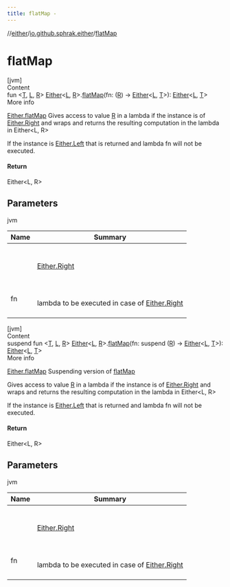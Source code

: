 ```yaml
---
title: flatMap -
---
```

//[either](../index.md)/[io.github.sphrak.either](index.md)/[flatMap](flat-map.md)



# flatMap  
[jvm]  
Content  
fun <[T](flat-map.md), [L](flat-map.md), [R](flat-map.md)> [Either](-either/index.md)<[L](flat-map.md), [R](flat-map.md)>.[flatMap](flat-map.md)(fn: ([R](flat-map.md)) -> [Either](-either/index.md)<[L](flat-map.md), [T](flat-map.md)>): [Either](-either/index.md)<[L](flat-map.md), [T](flat-map.md)>  
More info  


[Either.flatMap](flat-map.md) Gives access to value [R](flat-map.md) in a lambda if the instance is of [Either.Right](-either/-right/index.md) and wraps and returns the resulting computation in the lambda in Either<L, R>



If the instance is [Either.Left](-either/-left/index.md) that is returned and lambda fn will not be executed.



#### Return  


Either<L, R>



## Parameters  
  
jvm  
  
|  Name|  Summary| 
|---|---|
| <a name="io.github.sphrak.either//flatMap/io.github.sphrak.either.Either[TypeParam(bounds=[kotlin.Any?]),TypeParam(bounds=[kotlin.Any?])]#kotlin.Function1[TypeParam(bounds=[kotlin.Any?]),io.github.sphrak.either.Either[TypeParam(bounds=[kotlin.Any?]),TypeParam(bounds=[kotlin.Any?])]]/PointingToDeclaration/"></a><receiver>| <a name="io.github.sphrak.either//flatMap/io.github.sphrak.either.Either[TypeParam(bounds=[kotlin.Any?]),TypeParam(bounds=[kotlin.Any?])]#kotlin.Function1[TypeParam(bounds=[kotlin.Any?]),io.github.sphrak.either.Either[TypeParam(bounds=[kotlin.Any?]),TypeParam(bounds=[kotlin.Any?])]]/PointingToDeclaration/"></a><br><br>[Either.Right](-either/-right/index.md)<br><br>
| <a name="io.github.sphrak.either//flatMap/io.github.sphrak.either.Either[TypeParam(bounds=[kotlin.Any?]),TypeParam(bounds=[kotlin.Any?])]#kotlin.Function1[TypeParam(bounds=[kotlin.Any?]),io.github.sphrak.either.Either[TypeParam(bounds=[kotlin.Any?]),TypeParam(bounds=[kotlin.Any?])]]/PointingToDeclaration/"></a>fn| <a name="io.github.sphrak.either//flatMap/io.github.sphrak.either.Either[TypeParam(bounds=[kotlin.Any?]),TypeParam(bounds=[kotlin.Any?])]#kotlin.Function1[TypeParam(bounds=[kotlin.Any?]),io.github.sphrak.either.Either[TypeParam(bounds=[kotlin.Any?]),TypeParam(bounds=[kotlin.Any?])]]/PointingToDeclaration/"></a><br><br>lambda to be executed in case of [Either.Right<R>](-either/index.md)<br><br>
  
  


[jvm]  
Content  
suspend fun <[T](flat-map.md), [L](flat-map.md), [R](flat-map.md)> [Either](-either/index.md)<[L](flat-map.md), [R](flat-map.md)>.[flatMap](flat-map.md)(fn: suspend ([R](flat-map.md)) -> [Either](-either/index.md)<[L](flat-map.md), [T](flat-map.md)>): [Either](-either/index.md)<[L](flat-map.md), [T](flat-map.md)>  
More info  


[Either.flatMap](flat-map.md) Suspending version of [flatMap](flat-map.md)



Gives access to value [R](flat-map.md) in a lambda if the instance is of [Either.Right](-either/-right/index.md) and wraps and returns the resulting computation in the lambda in Either<L, R>



If the instance is [Either.Left](-either/-left/index.md) that is returned and lambda fn will not be executed.



#### Return  


Either<L, R>



## Parameters  
  
jvm  
  
|  Name|  Summary| 
|---|---|
| <a name="io.github.sphrak.either//flatMap/io.github.sphrak.either.Either[TypeParam(bounds=[kotlin.Any?]),TypeParam(bounds=[kotlin.Any?])]#kotlin.coroutines.SuspendFunction1[TypeParam(bounds=[kotlin.Any?]),io.github.sphrak.either.Either[TypeParam(bounds=[kotlin.Any?]),TypeParam(bounds=[kotlin.Any?])]]/PointingToDeclaration/"></a><receiver>| <a name="io.github.sphrak.either//flatMap/io.github.sphrak.either.Either[TypeParam(bounds=[kotlin.Any?]),TypeParam(bounds=[kotlin.Any?])]#kotlin.coroutines.SuspendFunction1[TypeParam(bounds=[kotlin.Any?]),io.github.sphrak.either.Either[TypeParam(bounds=[kotlin.Any?]),TypeParam(bounds=[kotlin.Any?])]]/PointingToDeclaration/"></a><br><br>[Either.Right](-either/-right/index.md)<br><br>
| <a name="io.github.sphrak.either//flatMap/io.github.sphrak.either.Either[TypeParam(bounds=[kotlin.Any?]),TypeParam(bounds=[kotlin.Any?])]#kotlin.coroutines.SuspendFunction1[TypeParam(bounds=[kotlin.Any?]),io.github.sphrak.either.Either[TypeParam(bounds=[kotlin.Any?]),TypeParam(bounds=[kotlin.Any?])]]/PointingToDeclaration/"></a>fn| <a name="io.github.sphrak.either//flatMap/io.github.sphrak.either.Either[TypeParam(bounds=[kotlin.Any?]),TypeParam(bounds=[kotlin.Any?])]#kotlin.coroutines.SuspendFunction1[TypeParam(bounds=[kotlin.Any?]),io.github.sphrak.either.Either[TypeParam(bounds=[kotlin.Any?]),TypeParam(bounds=[kotlin.Any?])]]/PointingToDeclaration/"></a><br><br>lambda to be executed in case of [Either.Right<R>](-either/index.md)<br><br>
  
  



